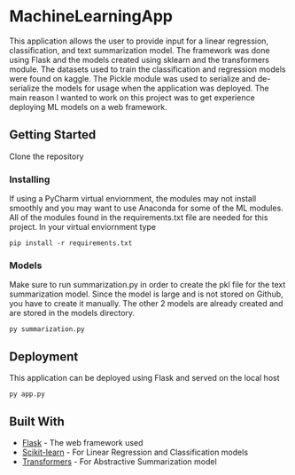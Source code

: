 # MachineLearningApp

This application allows the user to provide input for a linear regression, classification, and text summarization model. The framework was done using Flask and the models created using sklearn and the transformers module. The datasets used to train the classification and regression models were found on kaggle. The Pickle module was used to serialize and de-serialize the models for usage when the application was deployed. The main reason I wanted to work on this project was to get experience deploying ML models on a web framework.

## Getting Started

Clone the repository

### Installing

If using a PyCharm virtual enviornment, the modules may not install smoothly and you may want to use Anaconda for 
some of the ML modules. 
All of the modules found in the requirements.txt file are needed for this project. In your virtual enviornment type

```
pip install -r requirements.txt
```
### Models

Make sure to run summarization.py in order to create the pkl file for the text summarization model. Since the model is large and is not stored
on Github, you have to create it manually. The other 2 models are already created and are stored in the models directory.

```
py summarization.py
```

## Deployment

This application can be deployed using Flask and served on the local host

```
py app.py
```

## Built With

* [Flask](https://flask.palletsprojects.com/en/1.1.x/) - The web framework used
* [Scikit-learn](https://scikit-learn.org/stable/) - For Linear Regression and Classification models
* [Transformers](https://pypi.org/project/transformers/) - For Abstractive Summarization model
